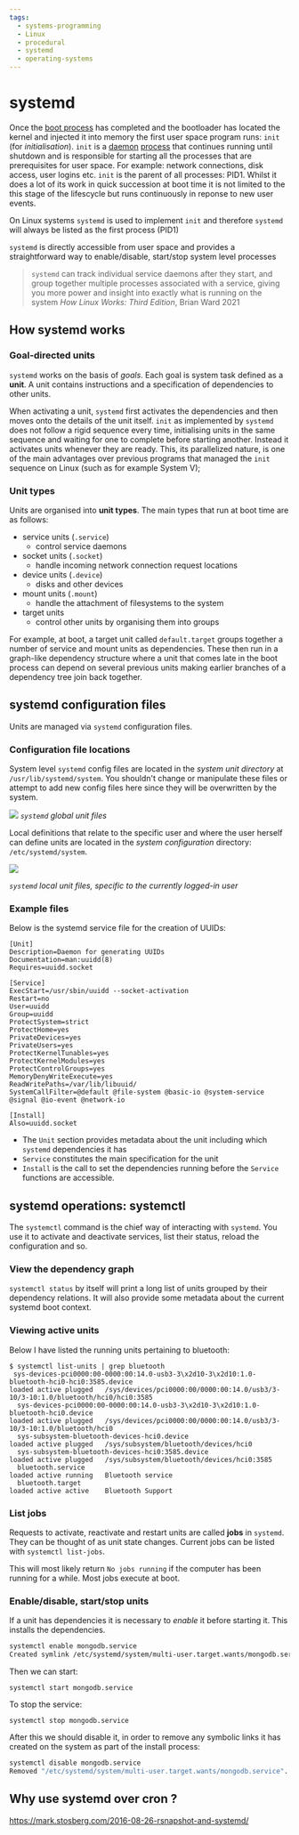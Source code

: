 ```yaml
---
tags:
  - systems-programming
  - Linux
  - procedural
  - systemd
  - operating-systems
---
```


# systemd

Once the [boot process](Boot_process.md) has completed and the bootloader has
located the kernel and injected it into memory the first user space program
runs: `init` (for _initialisation_). `init` is a [daemon](Daemons.md)
[process](./Processes.md) that continues running until shutdown and is
responsible for starting all the processes that are prerequisites for user
space. For example: network connections, disk access, user logins etc. `init` is
the parent of all processes: PID1. Whilst it does a lot of its work in quick
succession at boot time it is not limited to the this stage of the lifescycle
but runs continuously in reponse to new user events.

On Linux systems `systemd` is used to implement `init` and therefore `systemd`
will always be listed as the first process (PID1)

`systemd` is directly accessible from user space and provides a straightforward
way to enable/disable, start/stop system level processes

> `systemd` can track individual service daemons after they start, and group
> together multiple processes associated with a service, giving you more power
> and insight into exactly what is running on the system _How Linux Works: Third
> Edition_, Brian Ward 2021

## How systemd works

### Goal-directed units

`systemd` works on the basis of _goals_. Each goal is system task defined as a
**unit**. A unit contains instructions and a specification of dependencies to
other units.

When activating a unit, `systemd` first activates the dependencies and then
moves onto the details of the unit itself. `init` as implemented by `systemd`
does not follow a rigid sequence every time, initialising units in the same
sequence and waiting for one to complete before starting another. Instead it
activates units whenever they are ready. This, its parallelized nature, is one
of the main advantages over previous programs that managed the `init` sequence
on Linux (such as for example System V);

### Unit types

Units are organised into **unit types**. The main types that run at boot time
are as follows:

- service units (`.service`)
  - control service daemons
- socket units (`.socket`)
  - handle incoming network connection request locations
- device units (`.device`)
  - disks and other devices
- mount units (`.mount`)
  - handle the attachment of filesystems to the system
- target units
  - control other units by organising them into groups

For example, at boot, a target unit called `default.target` groups together a
number of service and mount units as dependencies. These then run in a
graph-like dependency structure where a unit that comes late in the boot process
can depend on several previous units making earlier branches of a dependency
tree join back together.

## systemd configuration files

Units are managed via `systemd` configuration files.

### Configuration file locations

System level `systemd` config files are located in the _system unit directory_
at `/usr/lib/systemd/system`. You shouldn't change or manipulate these files or
attempt to add new config files here since they will be overwritten by the
system.

![](/img/systemd-global-files.png) _`systemd` global unit files_

Local definitions that relate to the specific user and where the user herself
can define units are located in the _system configuration_ directory:
`/etc/systemd/system`.

![](/img/systemd-local-files.png)

_`systemd` local unit files, specific to the currently logged-in user_

### Example files

Below is the systemd service file for the creation of UUIDs:

```plain
[Unit]
Description=Daemon for generating UUIDs
Documentation=man:uuidd(8)
Requires=uuidd.socket

[Service]
ExecStart=/usr/sbin/uuidd --socket-activation
Restart=no
User=uuidd
Group=uuidd
ProtectSystem=strict
ProtectHome=yes
PrivateDevices=yes
PrivateUsers=yes
ProtectKernelTunables=yes
ProtectKernelModules=yes
ProtectControlGroups=yes
MemoryDenyWriteExecute=yes
ReadWritePaths=/var/lib/libuuid/
SystemCallFilter=@default @file-system @basic-io @system-service @signal @io-event @network-io

[Install]
Also=uuidd.socket
```

- The `Unit` section provides metadata about the unit including which `systemd`
  dependencies it has
- `Service` constitutes the main specification for the unit
- `Install` is the call to set the dependencies running before the `Service`
  functions are accessible.

## systemd operations: systemctl

The `systemctl` command is the chief way of interacting with `systemd`. You use
it to activate and deactivate services, list their status, reload the
configuration and so.

### View the dependency graph

`systemctl status` by itself will print a long list of units grouped by their
dependency relations. It will also provide some metadata about the current
systemd boot context.

### Viewing active units

Below I have listed the running units pertaining to bluetooth:

```
$ systemctl list-units | grep bluetooth
 sys-devices-pci0000:00-0000:00:14.0-usb3-3\x2d10-3\x2d10:1.0-bluetooth-hci0-hci0:3585.device                                   loaded active plugged   /sys/devices/pci0000:00/0000:00:14.0/usb3/3-10/3-10:1.0/bluetooth/hci0/hci0:3585
  sys-devices-pci0000:00-0000:00:14.0-usb3-3\x2d10-3\x2d10:1.0-bluetooth-hci0.device                                             loaded active plugged   /sys/devices/pci0000:00/0000:00:14.0/usb3/3-10/3-10:1.0/bluetooth/hci0
  sys-subsystem-bluetooth-devices-hci0.device                                                                                    loaded active plugged   /sys/subsystem/bluetooth/devices/hci0
  sys-subsystem-bluetooth-devices-hci0:3585.device                                                                               loaded active plugged   /sys/subsystem/bluetooth/devices/hci0:3585
  bluetooth.service                                                                                                              loaded active running   Bluetooth service
  bluetooth.target                                                                                                               loaded active active    Bluetooth Support
```

### List jobs

Requests to activate, reactivate and restart units are called **jobs** in
`systemd`. They can be thought of as unit state changes. Current jobs can be
listed with `systemctl list-jobs`.

This will most likely return `No jobs running` if the computer has been running
for a while. Most jobs execute at boot.

### Enable/disable, start/stop units

If a unit has dependencies it is necessary to _enable_ it before starting it.
This installs the dependencies.

```bash
systemctl enable mongodb.service
Created symlink /etc/systemd/system/multi-user.target.wants/mongodb.service → /usr/lib/systemd/system/mongodb.service.
```

Then we can start:

```
systemctl start mongodb.service
```

To stop the service:

```
systemctl stop mongodb.service
```

After this we should disable it, in order to remove any symbolic links it has
created on the system as part of the install process:

```bash
systemctl disable mongodb.service
Removed "/etc/systemd/system/multi-user.target.wants/mongodb.service".
```

## Why use systemd over cron ?

https://mark.stosberg.com/2016-08-26-rsnapshot-and-systemd/
